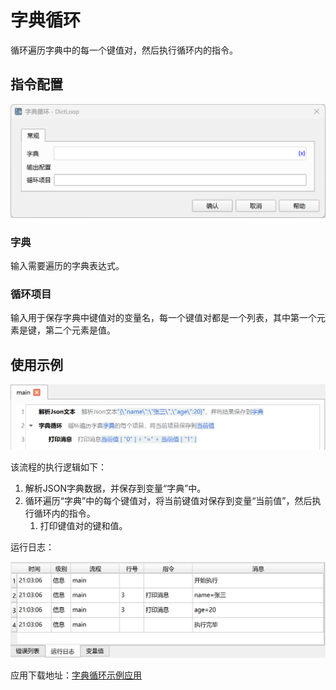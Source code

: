 # 字典循环

循环遍历字典中的每一个键值对，然后执行循环内的指令。

## 指令配置

![字典循环配置对话框](dict_loop_config.png)

### 字典

输入需要遍历的字典表达式。

### 循环项目

输入用于保存字典中键值对的变量名，每一个键值对都是一个列表，其中第一个元素是键，第二个元素是值。

## 使用示例

![字典循环示例流程截图](dict_loop_demo_process.png)

该流程的执行逻辑如下：

1. 解析JSON字典数据，并保存到变量“字典”中。
2. 循环遍历“字典”中的每个键值对，将当前键值对保存到变量“当前值”，然后执行循环内的指令。
    1. 打印键值对的键和值。

运行日志：

![字典循环示例流程运行日志](dict_loop_demo_log.png)

应用下载地址：[字典循环示例应用](../../../examples/dict_loop_demo.zip)
